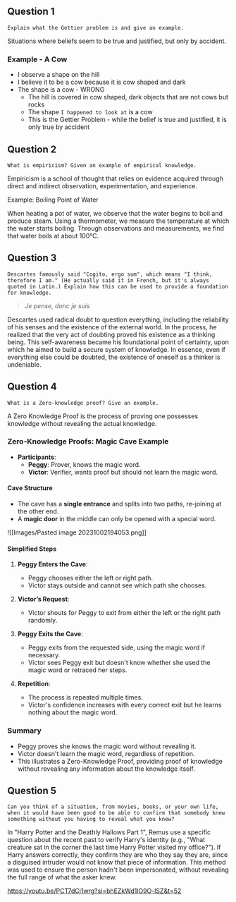 ## Question 1

```
Explain what the Gettier problem is and give an example.
```

Situations where beliefs seem to be true and justified, but only by accident.
### Example - A Cow

- I observe a shape on the hill
- I believe it to be a cow because it is cow shaped and dark
- The shape is a cow - WRONG
	- The hill is covered in cow shaped, dark objects that are not cows but rocks
	- The shape `I happened to look at` is a cow
	- This is the Gettier Problem - while the belief is true and justified, it is only true by accident

## Question 2

```
What is empiricism? Given an example of empirical knowledge.
```

Empiricism is a school of thought that relies on evidence acquired through direct and indirect observation, experimentation, and experience.

Example: Boiling Point of Water

When heating a pot of water, we observe that the water begins to boil and produce steam. Using a thermometer, we measure the temperature at which the water starts boiling. Through observations and measurements, we find that water boils at about 100°C.

## Question 3 

```
Descartes famously said "Cogito, ergo sum", which means "I think, therefore I am." (He actually said it in French, but it's always quoted in Latin.) Explain how this can be used to provide a foundation for knowledge.
```

> *Je pense, donc je suis*

Descartes used radical doubt to question everything, including the reliability of his senses and the existence of the external world. In the process, he realized that the very act of doubting proved his existence as a thinking being. This self-awareness became his foundational point of certainty, upon which he aimed to build a secure system of knowledge. In essence, even if everything else could be doubted, the existence of oneself as a thinker is undeniable.

## Question 4 

```
What is a Zero-knowledge proof? Give an example.
```

A Zero Knowledge Proof is the process of proving one possesses knowledge without revealing the actual knowledge.

### Zero-Knowledge Proofs: Magic Cave Example

- **Participants**:
  - **Peggy**: Prover, knows the magic word.
  - **Victor**: Verifier, wants proof but should not learn the magic word.
#### Cave Structure
- The cave has a **single entrance** and splits into two paths, re-joining at the other end.
- A **magic door** in the middle can only be opened with a special word.

![[Images/Pasted image 20231002194053.png]]
#### Simplified Steps
1. **Peggy Enters the Cave**:
   - Peggy chooses either the left or right path.
   - Victor stays outside and cannot see which path she chooses.

2. **Victor’s Request**:
   - Victor shouts for Peggy to exit from either the left or the right path randomly.

3. **Peggy Exits the Cave**:
   - Peggy exits from the requested side, using the magic word if necessary.
   - Victor sees Peggy exit but doesn't know whether she used the magic word or retraced her steps.

4. **Repetition**:
   - The process is repeated multiple times.
   - Victor's confidence increases with every correct exit but he learns nothing about the magic word.

### Summary
- Peggy proves she knows the magic word without revealing it.
- Victor doesn't learn the magic word, regardless of repetition.
- This illustrates a Zero-Knowledge Proof, providing proof of knowledge without revealing any information about the knowledge itself.
## Question 5

```
Can you think of a situation, from movies, books, or your own life, when it would have been good to be able to confirm that somebody knew something without you having to reveal what you knew?
```

In "Harry Potter and the Deathly Hallows Part 1", Remus use a specific question about the recent past to verify Harry's identity (e.g., "What creature sat in the corner the last time Harry Potter visited my office?"). If Harry answers correctly, they confirm they are who they say they are, since a disguised intruder would not know that piece of information. This method was used to ensure the person hadn't been impersonated, without revealing the full range of what the asker knew.

https://youtu.be/PCT7dCj1wrg?si=bhEZkWd1lO9O-lSZ&t=52